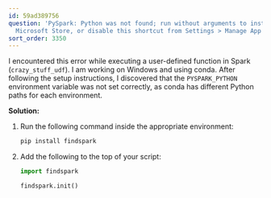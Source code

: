```yaml
---
id: 59ad389756
question: 'PySpark: Python was not found; run without arguments to install from the
  Microsoft Store, or disable this shortcut from Settings > Manage App Execution Aliases.'
sort_order: 3350
---
```


I encountered this error while executing a user-defined function in Spark (`crazy_stuff_udf`). I am working on Windows and using conda. After following the setup instructions, I discovered that the `PYSPARK_PYTHON` environment variable was not set correctly, as conda has different Python paths for each environment.

**Solution:**

1. Run the following command inside the appropriate environment:
   
   ```bash
   pip install findspark
   ```

2. Add the following to the top of your script:
   
   ```python
   import findspark
   
   findspark.init()
   ```